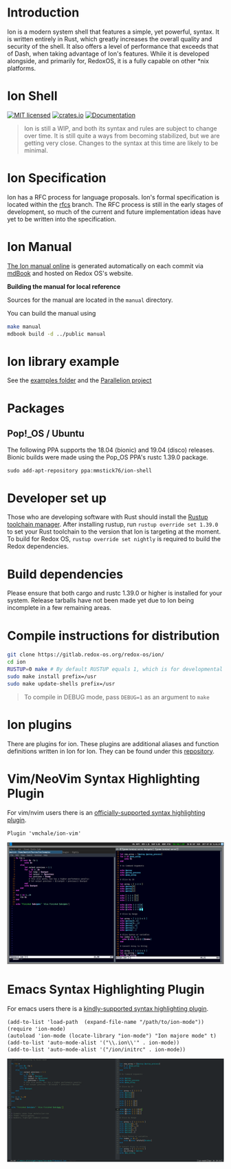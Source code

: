 # Introduction

Ion is a modern system shell that features a simple, yet powerful, syntax. It is written entirely
in Rust, which greatly increases the overall quality and security of the shell. It also offers a
level of performance that exceeds that of Dash, when taking advantage of Ion's features. While it
is developed alongside, and primarily for, RedoxOS, it is a fully capable on other \*nix platforms.

# Ion Shell

[![MIT licensed](https://img.shields.io/badge/license-MIT-blue.svg)](./LICENSE)
[![crates.io](https://meritbadge.herokuapp.com/ion-shell)](https://crates.io/crates/ion-shell)
[![Documentation](https://img.shields.io/badge/documentation-blue)](https://doc.redox-os.org/ion-manual)

> Ion is still a WIP, and both its syntax and rules are subject to change over time. It is
> still quite a ways from becoming stabilized, but we are getting very close. Changes to the
> syntax at this time are likely to be minimal.

# Ion Specification

Ion has a RFC process for language proposals. Ion's formal specification is located within the
[rfcs](https://gitlab.redox-os.org/redox-os/ion/tree/rfcs) branch. The RFC process is still in
the early stages of development, so much of the current and future implementation ideas have
yet to be written into the specification.

# Ion Manual


[The Ion manual online](https://doc.redox-os.org/ion-manual) 
is generated automatically on each commit via [mdBook](https://github.com/azerupi/mdBook) and hosted on Redox OS's website.

**Building the manual for local reference**

Sources for the manual are located in the `manual` directory.

You can build the manual using
```sh
make manual
mdbook build -d ../public manual
```

# Ion library example
See the [examples folder](https://gitlab.redox-os.org/redox-os/ion/tree/master/examples) and the [Parallelion project](https://gitlab.redox-os.org/AdminXVII/parallelion)

# Packages

## Pop!\_OS / Ubuntu

The following PPA supports the 18.04 (bionic) and 19.04 (disco) releases. Bionic builds were made using the Pop\_OS PPA's rustc 1.39.0 package.

```
sudo add-apt-repository ppa:mmstick76/ion-shell
```

# Developer set up

Those who are developing software with Rust should install the [Rustup toolchain manager](https://rustup.rs/).
After installing rustup, run `rustup override set 1.39.0` to set your Rust toolchain to the version that Ion is
targeting at the moment. To build for Redox OS, `rustup override set nightly` is required to build the Redox
dependencies.

# Build dependencies

Please ensure that both cargo and rustc 1.39.0 or higher is installed for your system.
Release tarballs have not been made yet due to Ion being incomplete in a few remaining areas.

# Compile instructions for distribution

```sh
git clone https://gitlab.redox-os.org/redox-os/ion/
cd ion
RUSTUP=0 make # By default RUSTUP equals 1, which is for developmental purposes
sudo make install prefix=/usr
sudo make update-shells prefix=/usr
```

> To compile in DEBUG mode, pass `DEBUG=1` as an argument to `make`

# Ion plugins

There are plugins for ion. These plugins are additional aliases and function definitions written in 
Ion for Ion. They can be found under this [repository](https://gitlab.redox-os.org/redox-os/ion-plugins).

# Vim/NeoVim Syntax Highlighting Plugin

For vim/nvim users there is an [officially-supported syntax highlighting plugin](https://gitlab.redox-os.org/redox-os/ion-vim).

```vimscript
Plugin 'vmchale/ion-vim'
```

![Vim Syntax Highlighting](.gitlab/vim_syntax.png)

# Emacs Syntax Highlighting Plugin

For emacs users there is a [kindly-supported syntax highlighting plugin](https://github.com/iwahbe/ion-mode).

```emacs
(add-to-list 'load-path  (expand-file-name "/path/to/ion-mode"))
(require 'ion-mode)
(autoload 'ion-mode (locate-library "ion-mode") "Ion majore mode" t)
(add-to-list 'auto-mode-alist '("\\.ion\\'" . ion-mode))
(add-to-list 'auto-mode-alist '("/ion/initrc" . ion-mode))
```

![Emacs Syntax Highlighting](.gitlab/emacs_syntax.png)
